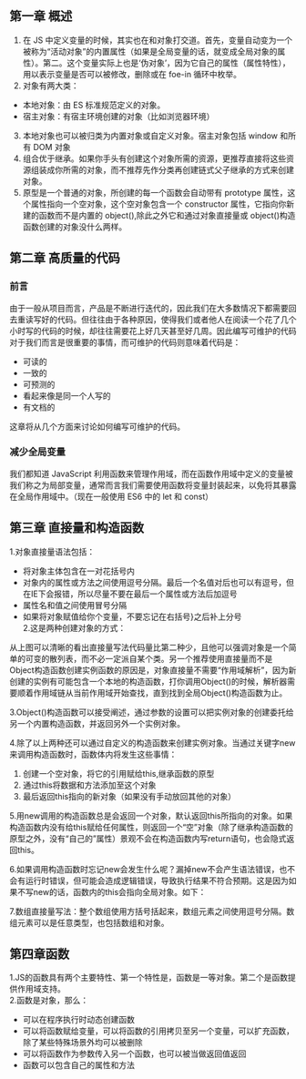 
## 第一章 概述

1. 在 JS 中定义变量的时候，其实也在和对象打交道。首先，变量自动变为一个被称为“活动对象”的内置属性（如果是全局变量的话，就变成全局对象的属性）。第二。这个变量实际上也是‘伪对象’，因为它自己的属性（属性特性），用以表示变量是否可以被修改，删除或在 foe-in 循环中枚举。
2. 对象有两大类：
- 本地对象：由 ES 标准规范定义的对象。
- 宿主对象：有宿主环境创建的对象（比如浏览器环境）

3. 本地对象也可以被归类为内置对象或自定义对象。宿主对象包括 window 和所有 DOM 对象
4. 组合优于继承。如果你手头有创建这个对象所需的资源，更推荐直接将这些资源组装成你所需的对象，而不推荐先作分类再创建链式父子继承的方式来创建对象。
5. 原型是一个普通的对象，所创建的每一个函数会自动带有 prototype 属性，这个属性指向一个空对象，这个空对象包含一个 constructor 属性，它指向你新建的函数而不是内置的 object(),除此之外它和通过对象直接量或 object()构造函数创建的对象没什么两样。


## 第二章 高质量的代码


### 前言

由于一般从项目而言，产品是不断进行迭代的，因此我们在大多数情况下都需要回去重读写好的代码。但往往由于各种原因，使得我们或者他人在阅读一个花了几个小时写的代码的时候，却往往需要花上好几天甚至好几周。因此编写可维护的代码对于我们而言是很重要的事情，而可维护的代码则意味着代码是：

- 可读的
- 一致的
- 可预测的
- 看起来像是同一个人写的
- 有文档的

这章将从几个方面来讨论如何编写可维护的代码。


### 减少全局变量

我们都知道 JavaScript 利用函数来管理作用域，而在函数作用域中定义的变量被我们称之为局部变量，通常而言我们需要使用函数将变量封装起来，以免将其暴露在全局作用域中。（现在一般使用 ES6 中的 let 和 const）


## 第三章 直接量和构造函数

1.对象直接量语法包括：

- 将对象主体包含在一对花括号内
- 对象内的属性或方法之间使用逗号分隔。最后一个名值对后也可以有逗号，但在IE下会报错，所以尽量不要在最后一个属性或方法后加逗号
- 属性名和值之间使用冒号分隔
- 如果将对象赋值给你个变量，不要忘记在右括号}之后补上分号<br />
2.这是两种创建对象的方式：

从上图可以清晰的看出直接量写法代码量比第二种少，且他可以强调对象是一个简单的可变的散列表，而不必一定派自某个类。另一个推荐使用直接量而不是Object构造函数创建实例函数的原因是，对象直接量不需要“作用域解析”，因为新创建的实例有可能包含一个本地的构造函数，打你调用Object()的时候，解析器需要顺着作用域链从当前作用域开始查找，直到找到全局Object()构造函数为止。

3.Object()构造函数可以接受阐述，通过参数的设置可以把实例对象的创建委托给另一个内置构造函数，并返回另外一个实例对象。

4.除了以上两种还可以通过自定义的构造函数来创建实例对象。当通过关键字new来调用构造函数时，函数体内将发生这些事情：

1. 创建一个空对象，将它的引用赋给this,继承函数的原型
2. 通过this将数据和方法添加至这个对象
3. 最后返回this指向的新对象（如果没有手动放回其他的对象）

5.用new调用的构造函数总是会返回一个对象，默认返回this所指向的对象。如果构造函数内没有给this赋给任何属性，则返回一个“空”对象（除了继承构造函数的原型之外，没有“自己的”属性）景观不会在构造函数内写return语句，也会隐式返回this。

6.如果调用构造函数时忘记new会发生什么呢？漏掉new不会产生语法错误，也不会有运行时错误，但可能会造成逻辑错误，导致执行结果不符合预期。这是因为如果不写new的话，函数内的this会指向全局对象。如下：

7.数组直接量写法：整个数组使用方括号括起来，数组元素之间使用逗号分隔。数组元素可以是任意类型，也包括数组和对象。


## 第四章函数
1.JS的函数具有两个主要特性、第一个特性是，函数是一等对象。第二个是函数提供作用域支持。<br />2.函数是对象，那么：

- 可以在程序执行时动态创建函数
- 可以将函数赋给变量，可以将函数的引用拷贝至另一个变量，可以扩充函数，除了某些特殊场景外均可以被删除
- 可以将函数作为参数传入另一个函数，也可以被当做返回值返回
- 函数可以包含自己的属性和方法
